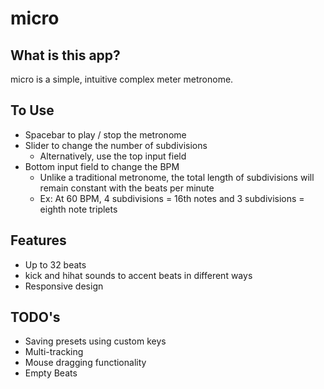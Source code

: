 # micro

## What is this app?
micro is a simple, intuitive complex meter metronome.

## To Use
- Spacebar to play / stop the metronome
- Slider to change the number of subdivisions
  - Alternatively, use the top input field
- Bottom input field to change the BPM
  - Unlike a traditional metronome, the total length of subdivisions will remain
    constant with the beats per minute
  - Ex: At 60 BPM, 4 subdivisions = 16th notes and 3 subdivisions = eighth note triplets

## Features
- Up to 32 beats
- kick and hihat sounds to accent beats in different ways
- Responsive design

## TODO's
- Saving presets using custom keys
- Multi-tracking
- Mouse dragging functionality
- Empty Beats